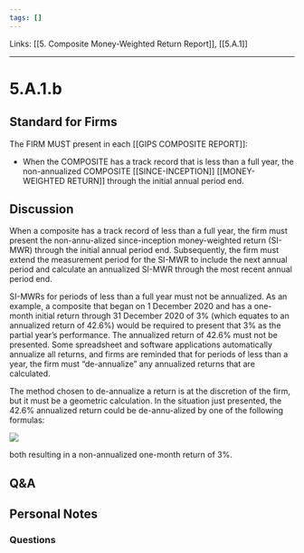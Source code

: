 ```yaml
---
tags: []
---
```

Links: [[5. Composite Money-Weighted Return Report]], [[5.A.1]]
___
# 5.A.1.b
## Standard for Firms
The FIRM MUST present in each [[GIPS COMPOSITE REPORT]]:
- When the COMPOSITE has a track record that is less than a full year, the non-annualized COMPOSITE [[SINCE-INCEPTION]] [[MONEY-WEIGHTED RETURN]] through the initial annual period end.
## Discussion
When a composite has a track record of less than a full year, the firm must present the non-annu-alized since-inception money-weighted return (SI-MWR) through the initial annual period end. Subsequently, the firm must extend the measurement period for the SI-MWR to include the next annual period and calculate an annualized SI-MWR through the most recent annual period end.

SI-MWRs for periods of less than a full year must not be annualized. As an example, a composite that began on 1 December 2020 and has a one-month initial return through 31 December 2020 of 3% (which equates to an annualized return of 42.6%) would be required to present that 3% as the partial year’s performance. The annualized return of 42.6% must not be presented. Some spreadsheet and software applications automatically annualize all returns, and firms are reminded that for periods of less than a year, the firm must “de-annualize” any annualized returns that are calculated.

The method chosen to de-annualize a return is at the discretion of the firm, but it must be a geometric calculation. In the situation just presented, the 42.6% annualized return could be de-annu-alized by one of the following formulas:

![](https://www.gipsstandards.org/wp-content/themes/gips/pdf_img/for_firms/4.A.1.23.png)

both resulting in a non-annualized one-month return of 3%.
## Q&A

## Personal Notes

### Questions